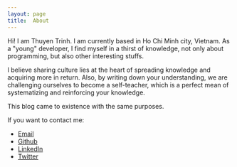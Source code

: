 ```yaml
---
layout:	page
title:	About
---
```


Hi! I am Thuyen Trinh. I am currently based in Ho Chi Minh city, Vietnam. As a "young" developer, I find myself in a thirst of knowledge, not only about programming, but also other interesting stuffs. 

I believe sharing culture lies at the heart of spreading knowledge and acquiring more in return. Also, by writing down your understanding, we are challenging ourselves to become a self-teacher, which is a perfect mean of systematizing and reinforcing your knowledge.

This blog came to existence with the same purposes.

If you want to contact me:
- [Email](mailto:trinhngocthuyen@gmail.com)
- [Github](https://github.com/trinhngocthuyen)
- [LinkedIn](https://www.linkedin.com/in/thuyen-trinh/)
- [Twitter](https://twitter.com/trinhngocthuyen)
